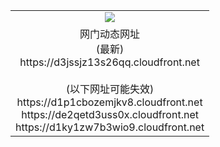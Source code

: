 ﻿<table>
  <tr></tr>
  <tr><td colspan=2 align=center><img src="https://d3jssjz13s26qq.cloudfront.net/Up/oGate.jpg" /></td></tr>
  <tr><td colspan=2 align=center>网门动态网址<br/>(最新)
<br>https://d3jssjz13s26qq.cloudfront.net
<br/><br/>(以下网址可能失效)
<br>https://d1p1cbozemjkv8.cloudfront.net
<br>https://de2qetd3uss0x.cloudfront.net
<br>https://d1ky1zw7b3wio9.cloudfront.net
    </td>
  </tr>
</table>
